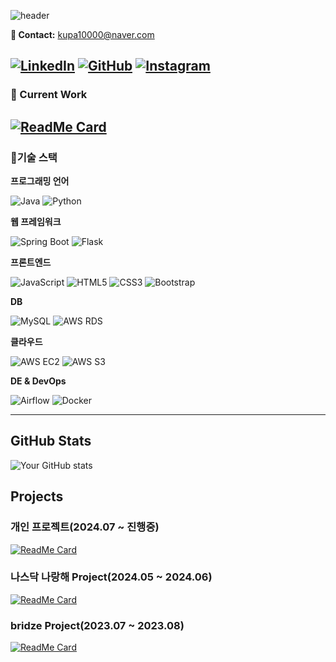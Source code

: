 ![header](https://capsule-render.vercel.app/api?type=wave&color=timeAuto&height=300&section=header&text=Welcome%20to%20Hoo's%20GitHub&fontSize=50&fontAlignY=35&desc=Aspiring%20Backend-developer🕺&descAlign=70&descAlignY=50&descSize=25)

**💌 Contact:** kupa10000@naver.com

[![LinkedIn](https://img.shields.io/badge/LinkedIn-0077B5?style=for-the-badge&logo=linkedin&logoColor=white)](https://linkedin.com/in/영후-권-2b29702b1)
[![GitHub](https://img.shields.io/badge/GitHub-181717?style=for-the-badge&logo=github&logoColor=white)](https://github.com/KwonYeonghoo)
[![Instagram](https://img.shields.io/badge/Instagram-E4405F?style=for-the-badge&logo=instagram&logoColor=white)](https://instagram.com/k_0_hooo)
---

### 🏃 Current Work
[![ReadMe Card](https://github-readme-stats.vercel.app/api/pin/?username=KwonYeonghoo&repo=stock-project)](https://github.com/KwonYeonghoo/stock-project)
---

### 📱기술 스택
**프로그래밍 언어**

![Java](https://img.shields.io/badge/Java-ED8B00?style=for-the-badge&logo=java&logoColor=white)
![Python](https://img.shields.io/badge/Python-3776AB?style=for-the-badge&logo=python&logoColor=white)

**웹 프레임워크**

![Spring Boot](https://img.shields.io/badge/Spring%20Boot-6DB33F?style=for-the-badge&logo=spring-boot&logoColor=white)
![Flask](https://img.shields.io/badge/Flask-000000?style=for-the-badge&logo=flask&logoColor=white)

**프론트엔드**

![JavaScript](https://img.shields.io/badge/JavaScript-F7DF1E?style=for-the-badge&logo=javascript&logoColor=black)
![HTML5](https://img.shields.io/badge/HTML5-E34F26?style=for-the-badge&logo=html5&logoColor=white)
![CSS3](https://img.shields.io/badge/CSS3-1572B6?style=for-the-badge&logo=css3&logoColor=white)
![Bootstrap](https://img.shields.io/badge/Bootstrap-563D7C?style=for-the-badge&logo=bootstrap&logoColor=white)

**DB**

![MySQL](https://img.shields.io/badge/MySQL-4479A1?style=for-the-badge&logo=mysql&logoColor=white)
![AWS RDS](https://img.shields.io/badge/AWS%20RDS-232F3E?style=for-the-badge&logo=amazon-aws&logoColor=white)

**클라우드**

![AWS EC2](https://img.shields.io/badge/AWS%20EC2-232F3E?style=for-the-badge&logo=amazon-aws&logoColor=white)
![AWS S3](https://img.shields.io/badge/AWS%20S3-569A31?style=for-the-badge&logo=amazon-aws&logoColor=white)

**DE & DevOps**

![Airflow](https://img.shields.io/badge/Airflow-017CEE?style=for-the-badge&logo=Apache%20Airflow&logoColor=white)
![Docker](https://img.shields.io/badge/Docker-2496ED?style=for-the-badge&logo=docker&logoColor=white)

---
## GitHub Stats
![Your GitHub stats](https://github-readme-stats.vercel.app/api?username=KwonYeonghoo&show_icons=true&theme=radical)


## Projects
### 개인 프로젝트(2024.07 ~ 진행중)
[![ReadMe Card](https://github-readme-stats.vercel.app/api/pin/?username=KwonYeonghoo&repo=stock-project)](https://github.com/KwonYeonghoo/stock-project)
### 나스닥 나랑해 Project(2024.05 ~ 2024.06)
[![ReadMe Card](https://github-readme-stats.vercel.app/api/pin/?username=KwonYeonghoo&repo=nasdaq)](https://github.com/KwonYeonghoo/nasdaq)
### bridze Project(2023.07 ~ 2023.08)
[![ReadMe Card](https://github-readme-stats.vercel.app/api/pin/?username=KwonYeonghoo&repo=bridze)](https://github.com/KwonYeonghoo/bridze)

